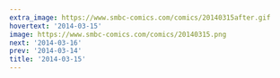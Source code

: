 ```yaml
---
extra_image: https://www.smbc-comics.com/comics/20140315after.gif
hovertext: '2014-03-15'
image: https://www.smbc-comics.com/comics/20140315.png
next: '2014-03-16'
prev: '2014-03-14'
title: '2014-03-15'
---
```

